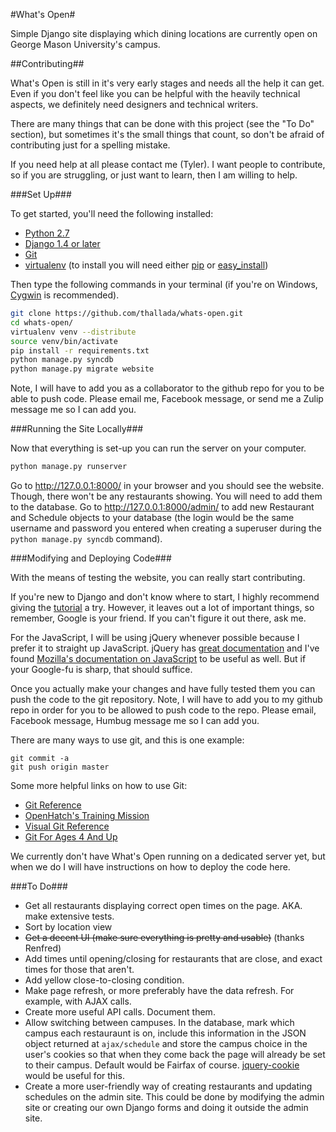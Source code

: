 #What's Open#

Simple Django site displaying which dining locations are currently open on 
George Mason University's campus.

##Contributing##

What's Open is still in it's very early stages and needs all the help it can
get. Even if you don't feel like you can be helpful with the heavily technical
aspects, we definitely need designers and technical writers.

There are many things that can be done with this project (see the "To Do" 
section), but sometimes it's the small things that count, so don't be afraid of 
contributing just for a spelling mistake.

If you need help at all please contact me (Tyler). I want people to
contribute, so if you are struggling, or just want to learn, then I am willing
to help.

###Set Up###

To get started, you'll need the following installed:

* [Python 2.7](http://www.python.org/download/)
* [Django 1.4 or later](https://www.djangoproject.com/download/)
* [Git](http://git-scm.com/book/en/Getting-Started-Installing-Git)
* [virtualenv](http://www.virtualenv.org/en/latest/index.html#installation) 
  (to install you will need either 
  [pip](http://www.pip-installer.org/en/latest/installing.html) or
  [easy_install](http://pythonhosted.org/distribute/easy_install.html))

<!--This section is redundant as git.gmu.edu is no longer operational -->
<!--You don't need to do anything with [git.gmu.edu](https://git.gmu.edu/) to -->
<!--preform a `git clone`, but you should log in if you plan on actually modifying -->
<!--code. Logging into git.gmu.edu with your George Mason credentials will create -->
<!--an account. Ask a SRCT member to add you to the SRCT group on the site and you -->
<!--will be added to the list of people allowed to `git push` to the repository at -->
<!--git.gmu.edu. -->

Then type the following commands in your terminal (if you're on Windows, 
[Cygwin](http://www.cygwin.com/) is recommended).

```bash
git clone https://github.com/thallada/whats-open.git
cd whats-open/
virtualenv venv --distribute
source venv/bin/activate
pip install -r requirements.txt
python manage.py syncdb
python manage.py migrate website
```

<!--This section is redundant as git.gmu.edu is no longer operational -->
<!--If git.gmu.edu is not loading correctly the alternative url is: -->
<!--https://github.com/thallada/whats-open.git-->
Note, I will have to add you as a collaborator to the github repo for you to be 
able to push code. Please email me, Facebook message, or send me a Zulip message
me so I can add you.

###Running the Site Locally###

Now that everything is set-up you can run the server on your computer.

```bash
python manage.py runserver
```

Go to http://127.0.0.1:8000/ in your browser and you should see the website. 
Though, there won't be any restaurants showing. You will need to add them to 
the database. Go to http://127.0.0.1:8000/admin/ to add new Restaurant and Schedule 
objects to your database (the login would be the same username and password you 
entered when creating a superuser during the `python manage.py syncdb` command).

###Modifying and Deploying Code###

With the means of testing the website, you can really start contributing.

If you're new to Django and don't know where to start, I highly recommend
giving the [tutorial](https://docs.djangoproject.com/en/dev/intro/tutorial01/)
a try. However, it leaves out a lot of important things, so remember, Google is
your friend. If you can't figure it out there, ask me.

For the JavaScript, I will be using jQuery whenever possible because I prefer
it to straight up JavaScript. jQuery has [great
documentation](http://docs.jquery.com/) and I've found [Mozilla's documentation
on JavaScript](https://developer.mozilla.org/en-US/docs/JavaScript) to be
useful as well. But if your Google-fu is sharp, that should suffice.

<!--This section is incorrect as git.gmu.edu is no longer operational -->
<!--If you followed the steps in "Set Up" above, once you actually make changes it-->
<!--should be easy to push them to the git repository.-->

Once you actually make your changes and have fully tested them you can push the 
code to the git repository. Note, I will have to add you to my github repo in 
order for you to be allowed to push code to the repo. Please email, Facebook 
message, Humbug message me so I can add you.

There are many ways to use git, and this is one example:

```
git commit -a
git push origin master
```

Some more helpful links on how to use Git:

* [Git Reference](http://gitref.org/)
* [OpenHatch's Training Mission](https://openhatch.org/missions/git)
* [Visual Git
  Reference](http://marklodato.github.com/visual-git-guide/index-en.html)
* [Git For Ages 4 And
  Up](http://blip.tv/open-source-developers-conference/git-for-ages-4-and-up-4460524)

We currently don't have What's Open running on a dedicated server yet, but when
we do I will have instructions on how to deploy the code here.

<!--No longer relevant as there is no postgres database set up at the moment-->
<!--###Running Site Locally with Production Database###-->
<!--It is possible to run the site locally using the PostgresSQL database that-->
<!--whatsopen.gmu.edu uses. The way settings.py is configured requires that you set-->
<!--an environmental variable to the database's url before you run the site. Talk -->
<!--to me if you would like to know the url to accomplish this.-->

###To Do###

* Get all restaurants displaying correct open times on the page. AKA. make
  extensive tests.
* Sort by location view
* ~~Get a decent UI (make sure everything is pretty and usable)~~ (thanks
  Renfred)
* Add times until opening/closing for restaurants that are close, and exact
  times for those that aren't.
* Add yellow close-to-closing condition.
* Make page refresh, or more preferably have the data refresh. For
  example, with AJAX calls.
* Create more useful API calls. Document them.
* Allow switching between campuses. In the database, mark which campus each
  restauraunt is on, include this information in the JSON object returned at
  `ajax/schedule` and store the campus choice in the user's cookies
  so that when they come back the page will already be set to their campus.
  Default would be Fairfax of course.
  [jquery-cookie](https://github.com/carhartl/jquery-cookie) would be useful
  for this.
* Create a more user-friendly way of creating restaurants and updating
  schedules on the admin site. This could be done by modifying the admin site
  or creating our own Django forms and doing it outside the admin site.

